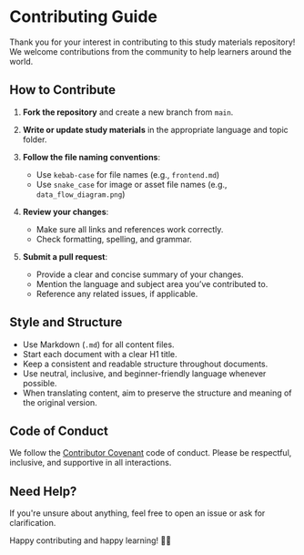 # Contributing Guide

Thank you for your interest in contributing to this study materials repository! We welcome contributions from the community to help learners around the world.

## How to Contribute

1. **Fork the repository** and create a new branch from `main`.
2. **Write or update study materials** in the appropriate language and topic folder.
3. **Follow the file naming conventions**:

   - Use `kebab-case` for file names (e.g., `frontend.md`)
   - Use `snake_case` for image or asset file names (e.g., `data_flow_diagram.png`)

4. **Review your changes**:

   - Make sure all links and references work correctly.
   - Check formatting, spelling, and grammar.

5. **Submit a pull request**:
   - Provide a clear and concise summary of your changes.
   - Mention the language and subject area you’ve contributed to.
   - Reference any related issues, if applicable.

## Style and Structure

- Use Markdown (`.md`) for all content files.
- Start each document with a clear H1 title.
- Keep a consistent and readable structure throughout documents.
- Use neutral, inclusive, and beginner-friendly language whenever possible.
- When translating content, aim to preserve the structure and meaning of the original version.

## Code of Conduct

We follow the [Contributor Covenant](https://www.contributor-covenant.org/) code of conduct. Please be respectful, inclusive, and supportive in all interactions.

## Need Help?

If you're unsure about anything, feel free to open an issue or ask for clarification.

Happy contributing and happy learning! 📘🚀
